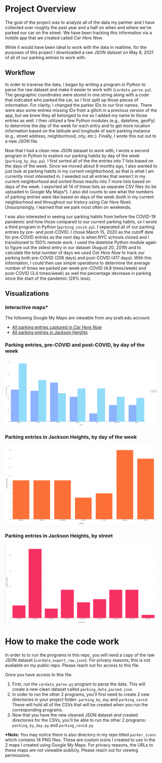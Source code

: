 # Project Overview
The goal of the project was to analyze all of the data my partner and I have collected over roughly the past year and a half on when and where we’ve parked our car on the street. We have been tracking this information via a mobile app that we created called _Car Here Now_.

While it would have been ideal to work with the data in realtime, for the purposes of this project I downloaded a raw JSON dataset on May 8, 2021 of all of our parking entries to work with.

## Workflow
In order to traverse the data, I began by writing a program in Python to parse the raw dataset and make it easier to work with (`cardata_parse.py`). The geographic coordinates were stored in one string along with a code that indicated who parked the car, so I first split up those pieces of information. For clarity, I changed the parker IDs to our first names. There were also some entries missing IDs from a glitch in a previous version of the app, but we knew they all belonged to me so I added my name to those entries as well. I then utilized a few Python modules (e.g., datetime, geoPy) to determine the day of the week for each entry and to get more location information based on the latitude and longitude of each parking instance (e.g., street address, neighborhood, city, etc.). Finally, I wrote this out out to a new JSON file.

Now that I had a clean new JSON dataset to work with, I wrote a second program in Python to explore our parking habits by day of the week (`parking_by_day.py`). I first sorted all of the the entries into 7 lists based on the days of the week. Since we moved about 9 months ago, I also wanted to just look at parking habits in my current neighborhood, as that is what I am currently most interested in. I weeded out all entries that weren’t in my current neighborhood and sorted those results into 7 more lists based on days of the week. I exported all 14 of these lists as separate CSV files (to be uploaded to Google My Maps\*). I also did counts to see what the numbers of parking entries were like based on days of the week (both in my current neighborhood and throughout our history using _Car Here Now_). Unsurprisingly, I learned that we park most often on weekends.

I was also interested in seeing our parking habits from before the COVID-19 pandemic and how those compared to our current parking habits, so I wrote a third program in Python (`parking_covid.py`). I separated all of our parking entries by pre- and post-COVID. I chose March 15, 2020 as the cutoff date for pre-COVID entries as the next day is when NYC schools closed and I transitioned to 100% remote work. I used the datetime Python module again to figure out the oldest entry in our dataset (August 20, 2019) and to calculate the total number of days we used _Car Here Now_ to track our parking both pre-COVID (206 days) and post-COVID (417 days). With this information, I could then use simple operations to determine the average number of times we parked per week pre-COVID (4.8 times/week) and post-COVID (3.4 times/week) as well the percentage decrease in parking since the start of the pandemic (29% less).

## Visualizations
### Interactive maps\*
The following Google My Maps are viewable from any pratt.edu account:
- [All parking entries captured in *Car Here Now*](https://www.google.com/maps/d/edit?mid=1L90LDmH8kuZISay9kq9xrFWn_UH56Nsy&usp=sharing "All parking entries captured in *Car Here Now*")
- [All parking entries in Jackson Heights](https://www.google.com/maps/d/edit?mid=1WOKakol7v6hZVbQoW-O44-ymsFjCNhEu&usp=sharing "Parking entries in Jackson Heights")
### Parking entries, pre-COVID and post-COVID, by day of the week
![Parking entries, pre-COVID and post-COVID, by day of the week](https://github.com/eleeb/car-here-now-history/blob/c227897822646c64364afe9630f206579c1b8cd0/docs/assets/images/parking_by_day_covid.png)
### Parking entries in Jackson Heights, by day of the week
![Parking entries in Jackson Heights, by day of the week](https://github.com/eleeb/car-here-now-history/blob/c227897822646c64364afe9630f206579c1b8cd0/docs/assets/images/parking_by_day_JH.png)
### Parking entries in Jackson Heights, by street
![Parking entries in Jackson Heights, by street](https://github.com/eleeb/car-here-now-history/blob/c227897822646c64364afe9630f206579c1b8cd0/docs/assets/images/parking_by_street_JH.png)

# How to make the code work
In order to to run the programs in this repo, you will need a copy of the raw JSON dataset (`cardata_export_raw.json`). For privacy reasons, this is not available on my public repo. Please reach out for access to this file.

Once you have access to this file:
1. First, run the `cardata_parse.py` program to parse the data. This will create a new clean dataset called `parking_data_parsed.json`
2. In order to run the other 2 programs, you'll first need to create 2 new directories in your project folder: `parking_by_day` and `parking_covid`. These will hold all of the CSVs that will be created when you run the corresponding programs.
3. Now that you have the new cleaned JSON dataset _and_ created directories for the CSVs, you'll be able to run the other 2 programs: `parking_by_day.py` and `parking_covid.py`

**\*Note:** You may notice there is also directory in my repo titled `parker_icons` which contains 14 PNG files. These are custom icons I created to use in the 2 maps I created using Google My Maps. For privacy reasons, the URLs to these maps are not viewable publicly. Please reach out for viewing permissions.
